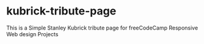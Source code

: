 # kubrick-tribute-page
This is a Simple Stanley Kubrick tribute page for freeCodeCamp Responsive Web design Projects
